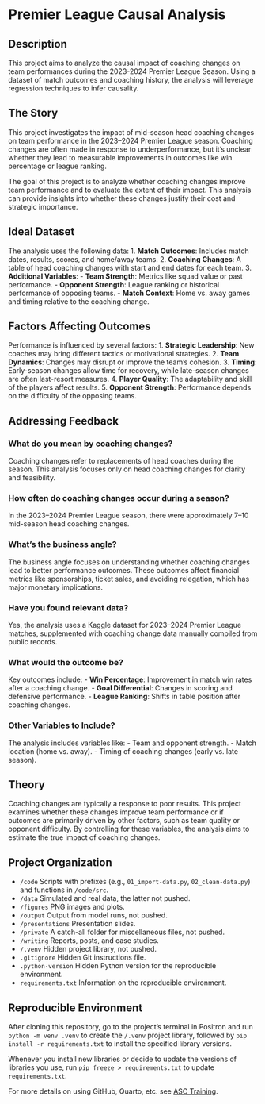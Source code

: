 # Premier League Causal Analysis

## Description

This project aims to analyze the causal impact of coaching changes on
team performances during the 2023-2024 Premier League Season. Using a
dataset of match outcomes and coaching history, the analysis will
leverage regression techniques to infer causality.

## The Story

This project investigates the impact of mid-season head coaching changes
on team performance in the 2023–2024 Premier League season. Coaching
changes are often made in response to underperformance, but it’s unclear
whether they lead to measurable improvements in outcomes like win
percentage or league ranking.

The goal of this project is to analyze whether coaching changes improve
team performance and to evaluate the extent of their impact. This
analysis can provide insights into whether these changes justify their
cost and strategic importance.

## Ideal Dataset

The analysis uses the following data: 1. **Match Outcomes**: Includes
match dates, results, scores, and home/away teams. 2. **Coaching
Changes**: A table of head coaching changes with start and end dates for
each team. 3. **Additional Variables**: - **Team Strength**: Metrics
like squad value or past performance. - **Opponent Strength**: League
ranking or historical performance of opposing teams. - **Match
Context**: Home vs. away games and timing relative to the coaching
change.

## Factors Affecting Outcomes

Performance is influenced by several factors: 1. **Strategic
Leadership**: New coaches may bring different tactics or motivational
strategies. 2. **Team Dynamics**: Changes may disrupt or improve the
team’s cohesion. 3. **Timing**: Early-season changes allow time for
recovery, while late-season changes are often last-resort measures. 4.
**Player Quality**: The adaptability and skill of the players affect
results. 5. **Opponent Strength**: Performance depends on the difficulty
of the opposing teams.

## Addressing Feedback

### What do you mean by coaching changes?

Coaching changes refer to replacements of head coaches during the
season. This analysis focuses only on head coaching changes for clarity
and feasibility.

### How often do coaching changes occur during a season?

In the 2023–2024 Premier League season, there were approximately 7–10
mid-season head coaching changes.

### What’s the business angle?

The business angle focuses on understanding whether coaching changes
lead to better performance outcomes. These outcomes affect financial
metrics like sponsorships, ticket sales, and avoiding relegation, which
has major monetary implications.

### Have you found relevant data?

Yes, the analysis uses a Kaggle dataset for 2023–2024 Premier League
matches, supplemented with coaching change data manually compiled from
public records.

### What would the outcome be?

Key outcomes include: - **Win Percentage**: Improvement in match win
rates after a coaching change. - **Goal Differential**: Changes in
scoring and defensive performance. - **League Ranking**: Shifts in table
position after coaching changes.

### Other Variables to Include?

The analysis includes variables like: - Team and opponent strength. -
Match location (home vs. away). - Timing of coaching changes (early
vs. late season).

## Theory

Coaching changes are typically a response to poor results. This project
examines whether these changes improve team performance or if outcomes
are primarily driven by other factors, such as team quality or opponent
difficulty. By controlling for these variables, the analysis aims to
estimate the true impact of coaching changes.

## Project Organization

- `/code` Scripts with prefixes (e.g., `01_import-data.py`,
  `02_clean-data.py`) and functions in `/code/src`.
- `/data` Simulated and real data, the latter not pushed.
- `/figures` PNG images and plots.
- `/output` Output from model runs, not pushed.
- `/presentations` Presentation slides.
- `/private` A catch-all folder for miscellaneous files, not pushed.
- `/writing` Reports, posts, and case studies.
- `/.venv` Hidden project library, not pushed.
- `.gitignore` Hidden Git instructions file.
- `.python-version` Hidden Python version for the reproducible
  environment.
- `requirements.txt` Information on the reproducible environment.

## Reproducible Environment

After cloning this repository, go to the project’s terminal in Positron
and run `python -m venv .venv` to create the `/.venv` project library,
followed by `pip install -r requirements.txt` to install the specified
library versions.

Whenever you install new libraries or decide to update the versions of
libraries you use, run `pip freeze > requirements.txt` to update
`requirements.txt`.

For more details on using GitHub, Quarto, etc. see [ASC
Training](https://github.com/marcdotson/asc-training).
